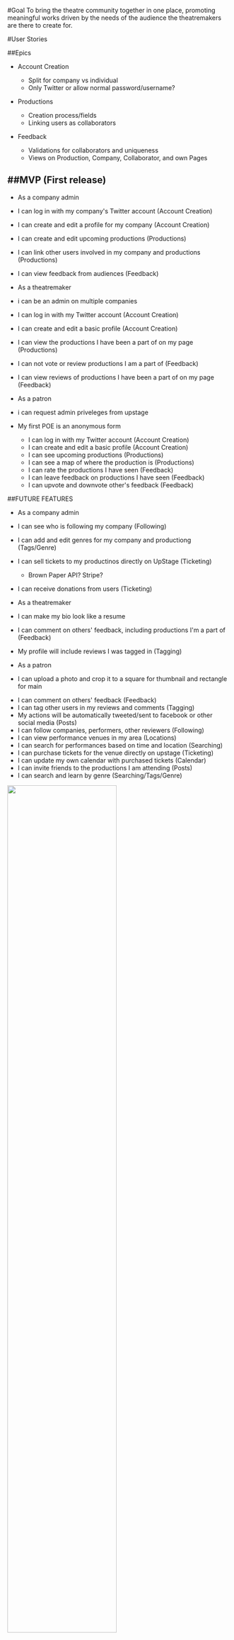 #Goal
To bring the theatre community together in one place, promoting meaningful works driven by the needs of the audience the theatremakers are there to create for.

#User Stories

##Epics

  - Account Creation
    - Split for company vs individual
    - Only Twitter or allow normal password/username?

  - Productions
    - Creation process/fields
    - Linking users as collaborators

  - Feedback
    - Validations for collaborators and uniqueness
    - Views on Production, Company, Collaborator, and own Pages

##MVP (First release)
-

 - As a company admin
  - I can log in with my company's Twitter account (Account Creation)
  - I can create and edit a profile for my company (Account Creation)
  - I can create and edit upcoming productions (Productions)
  - I can link other users involved in my company and productions (Productions)
  - I can view feedback from audiences (Feedback)

 - As a theatremaker
 * i can be an admin on multiple companies
  - I can log in with my Twitter account (Account Creation)
  - I can create and edit a basic profile (Account Creation)
  - I can view the productions I have been a part of on my page (Productions)
  - I can not vote or review productions I am a part of (Feedback)
  - I can view reviews of productions I have been a part of on my page (Feedback)

 - As a patron
* i can request admin priveleges from upstage
* My first POE is an anonymous form

  - I can log in with my Twitter account (Account Creation)
  - I can create and edit a basic profile (Account Creation)
  - I can see upcoming productions (Productions)
  - I can see a map of where the production is (Productions)
  - I can rate the productions I have seen (Feedback)
  - I can leave feedback on productions I have seen (Feedback)
  - I can upvote and downvote other's feedback (Feedback)

##FUTURE FEATURES

 - As a company admin
  - I can see who is following my company (Following)
  - I can add and edit genres for my company and productiong (Tags/Genre)
  - I can sell tickets to my productinos directly on UpStage (Ticketing)
    - Brown Paper API? Stripe?
  - I can receive donations from users (Ticketing)

 - As a theatremaker
 * I can make my bio look like a resume
  - I can comment on others' feedback, including productions I'm a part of (Feedback)
  - My profile will include reviews I was tagged in (Tagging)

 - As a patron
 * I can upload a photo and crop it to a square for thumbnail and rectangle for main
  - I can comment on others' feedback (Feedback)
  - I can tag other users in my reviews and comments (Tagging)
  - My actions will be automatically tweeted/sent to facebook or other social media (Posts)
  - I can follow companies, performers, other reviewers (Following)
  - I can view performance venues in my area (Locations)
  - I can search for performances based on time and location (Searching)
  - I can purchase tickets for the venue directly on upstage (Ticketing)
  - I can update my own calendar with purchased tickets (Calendar)
  - I can invite friends to the productions I am attending (Posts)
  - I can search and learn by genre (Searching/Tags/Genre)

<img src=https://github.com/creatyvtype/upstage/blob/master/images/IMG_0706.JPG width=70%>

Anonymous forms
- include star rating overall
- include a few fields for short comments on different aspects
  - later, these comments will prepopulate feedback form?
  - private vs. public
  - anonymous vs not (anonymous will NOT be made public)

Email notification for any meta feedbackers once edited

Notes on forms:

age range
email (sometimes there's a raffle if you give your name/email)
where you live (SF or otherwise), usually zip code
annual gross income range
gender identity male/female/other_____
race identity
how did you hear about this show?
would you like to volunteer for our company?
please donate!
some include actual feedback on the performance